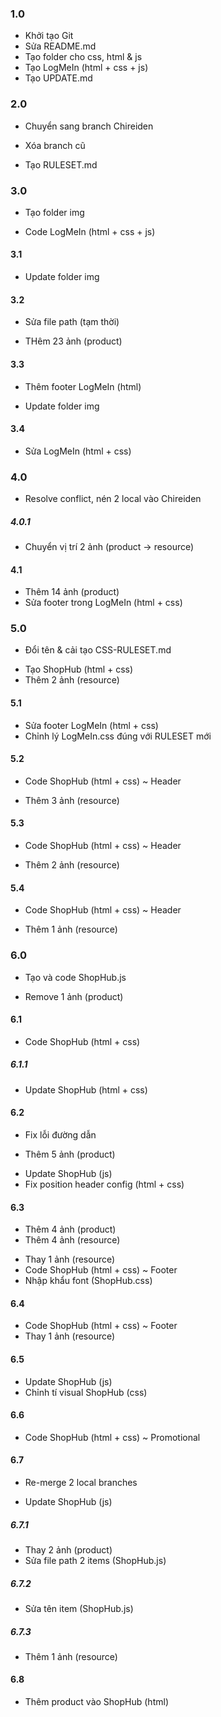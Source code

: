 ### 1.0
+ Khởi tạo Git
+ Sửa README.md
+ Tạo folder cho css, html & js
+ Tạo LogMeIn (html + css + js)
+ Tạo UPDATE.md

### 2.0
+ Chuyển sang branch Chireiden
- Xóa branch cũ
+ Tạo RULESET.md

### 3.0
+ Tạo folder img
* Code LogMeIn (html + css + js)

#### 3.1
+ Update folder img

#### 3.2
* Sửa file path (tạm thời)
+ THêm 23 ảnh (product)

#### 3.3
* Thêm footer LogMeIn (html)
+ Update folder img

#### 3.4
* Sửa LogMeIn (html + css)

### 4.0
+ Resolve conflict, nén 2 local vào Chireiden

##### 4.0.1
+ Chuyển vị trí 2 ảnh (product -> resource)

#### 4.1
+ Thêm 14 ảnh (product)
+ Sửa footer trong LogMeIn (html + css)

### 5.0
* Đổi tên & cải tạo CSS-RULESET.md
+ Tạo ShopHub (html + css)
+ Thêm 2 ảnh (resource)

#### 5.1
* Sửa footer LogMeIn (html + css)
* Chỉnh lý LogMeIn.css đúng với RULESET mới

#### 5.2
* Code ShopHub (html + css) ~ Header
+ Thêm 3 ảnh (resource)
#### 5.3
* Code ShopHub (html + css) ~ Header
+ Thêm 2 ảnh (resource)

#### 5.4
* Code ShopHub (html + css) ~ Header
+ Thêm 1 ảnh (resource)

### 6.0
+ Tạo và code ShopHub.js
- Remove 1 ảnh (product)

#### 6.1
* Code ShopHub (html + css)

##### 6.1.1
* Update ShopHub (html + css)

#### 6.2
* Fix lỗi đường dẫn
+ Thêm 5 ảnh (product)
* Update ShopHub (js)
* Fix position header config (html + css)

#### 6.3
+ Thêm 4 ảnh (product)
+ Thêm 4 ảnh (resource)
* Thay 1 ảnh (resource)
* Code ShopHub (html + css) ~ Footer
* Nhập khẩu font (ShopHub.css)

#### 6.4
* Code ShopHub (html + css) ~ Footer
* Thay 1 ảnh (resource)

#### 6.5
* Update ShopHub (js)
* Chỉnh tí visual ShopHub (css)

#### 6.6
* Code ShopHub (html + css) ~ Promotional

#### 6.7
+ Re-merge 2 local branches
* Update ShopHub (js)

##### 6.7.1
* Thay 2 ảnh (product)
* Sửa file path 2 items (ShopHub.js)

##### 6.7.2
* Sửa tên item (ShopHub.js)

##### 6.7.3
+ Thêm 1 ảnh (resource)

#### 6.8
+ Thêm product vào ShopHub (html)
